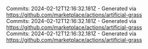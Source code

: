 Commits: 2024-02-12T12:16:32.181Z - Generated via https://github.com/marketplace/actions/artificial-grass
<br>
Commits: 2024-02-12T12:16:32.181Z - Generated via https://github.com/marketplace/actions/artificial-grass
<br>
Commits: 2024-02-12T12:16:32.181Z - Generated via https://github.com/marketplace/actions/artificial-grass
<br>
